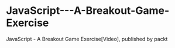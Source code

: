 # JavaScript---A-Breakout-Game-Exercise
JavaScript - A Breakout Game Exercise[Video], published by packt
